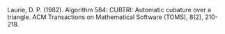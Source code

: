 Laurie, D. P. (1982). Algorithm 584: CUBTRI: Automatic cubature over a
triangle. ACM Transactions on Mathematical Software (TOMS), 8(2),
210-218.
